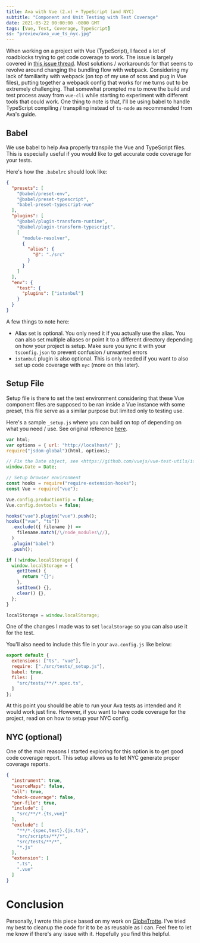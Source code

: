 ```yaml
---
title: Ava with Vue (2.x) + TypeScript (and NYC)
subtitle: "Component and Unit Testing with Test Coverage"
date: 2021-05-22 00:00:00 -0800 GMT
tags: [Vue, Test, Coverage, TypeScript]
ss: "preview/ava_vue_ts_nyc.jpg"
---
```


When working on a project with Vue (TypeScript), I faced a lot of roadblocks trying to get code coverage to work. The issue is largely covered in [this issue thread](https://github.com/vuejs/vue-cli/issues/1363). Most solutions / workarounds for that seems to revolve around changing the bundling flow with webpack. Considering my lack of familiarity with webpack (on top of my use of scss and pug in Vue files), putting together a webpack config that works for me turns out to be extremely challenging. That somewhat prompted me to move the build and test process away from `vue-cli` while starting to experiment with different tools that could work. One thing to note is that, I'll be using babel to handle TypeScript compiling / transpiling instead of `ts-node` as recommended from Ava's guide. 

## Babel

We use babel to help Ava properly transpile the Vue and TypeScript files. This is especially useful if you would like to get accurate code coverage for your tests.

Here's how the `.babelrc` should look like:

```json
{
  "presets": [
    "@babel/preset-env",
    "@babel/preset-typescript",
    "babel-preset-typescript-vue"
  ],
  "plugins": [
    "@babel/plugin-transform-runtime",
    "@babel/plugin-transform-typescript",
    [
      "module-resolver",
      {
        "alias": {
          "@": "./src"
        }
      }
    ]
  ],
  "env": {
    "test": {
      "plugins": ["istanbul"]
    }
  }
}
```

A few things to note here:
- Alias set is optional. You only need it if you actually use the alias. You can also set multiple aliases or point it to a different directory depending on how your project is setup. Make sure you sync it with your `tsconfig.json` to prevent confusion / unwanted errors
- `istanbul` plugin is also optional. This is only needed if you want to also set up code coverage with `nyc` (more on this later).

## Setup File 

Setup file is there to set the test environment considering that these Vue component files are supposed to be ran inside a Vue instance with some preset, this file serve as a similar purpose but limited only to testing use.

Here's a sample `_setup.js` where you can build on top of depending on what you need / use. See original reference [here](https://github.com/avajs/ava/blob/main/docs/recipes/vue.md).

```js
var html;
var options = { url: "http://localhost/" };
require("jsdom-global")(html, options);

// Fix the Date object, see <https://github.com/vuejs/vue-test-utils/issues/936#issuecomment-415386167>.
window.Date = Date;

// Setup browser environment
const hooks = require("require-extension-hooks");
const Vue = require("vue");

Vue.config.productionTip = false;
Vue.config.devtools = false;

hooks("vue").plugin("vue").push();
hooks(["vue", "ts"])
  .exclude(({ filename }) =>
    filename.match(/\/node_modules\//),
  )
  .plugin("babel")
  .push();

if (!window.localStorage) {
  window.localStorage = {
    getItem() {
      return "{}";
    },
    setItem() {},
    clear() {},
  };
}

localStorage = window.localStorage; 
```

One of the changes I made was to set `localStorage` so you can also use it for the test.

You'll also need to include this file in your `ava.config.js` like below:

```js
export default {
  extensions: ["ts", "vue"],
  require: ["./src/tests/_setup.js"],
  babel: true,
  files: [
    "src/tests/**/*.spec.ts",
  ] 
};
```

At this point you should be able to run your Ava tests as intended and it would work just fine. However, if you want to have code coverage for the project, read on on how to setup your NYC config.

## NYC (optional)

One of the main reasons I started exploring for this option is to get good code coverage report. This setup allows us to let NYC generate proper coverage reports.

```json
{
  "instrument": true,
  "sourceMaps": false,
  "all": true,
  "check-coverage": false,
  "per-file": true,
  "include": [
    "src/**/*.{ts,vue}"
  ],
  "exclude": [
    "**/*.{spec,test}.{js,ts}",
    "src/scripts/**/*",
    "src/tests/**/*",
    "*.js"
  ],
  "extension": [
    ".ts",
    ".vue"
  ]
} 
```

# Conclusion

Personally, I wrote this piece based on my work on [GlobeTrotte](https://globetrotte.com). I've tried my best to cleanup the code for it to be as reusable as I can. Feel free to let me know if there's any issue with it. Hopefully you find this helpful.
